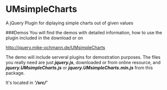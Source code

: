 UMsimpleCharts
==============

A jQuery Plugin for diplaying simple charts out of given values

###Demos
You will find the demos with detailed information, how to use the plugin included in the download or on

http://jquery.mike-ochmann.de/UMsimpleCharts

The demo will include serveral plugins for demostration purposes. The files you really need are just **_jquery.js_**,
downloaded or from online resource, and **_jquery.UMsimpleCharts.js_** or **_jquery.UMsimpleCharts.min.js_** from
this package.

It's located in **_'/src/'_**

